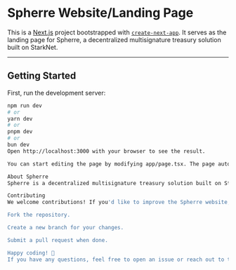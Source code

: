 # Spherre Website/Landing Page

This is a [Next.js](https://nextjs.org) project bootstrapped with [`create-next-app`](https://nextjs.org/docs/app/api-reference/cli/create-next-app). It serves as the landing page for Spherre, a decentralized multisignature treasury solution built on StarkNet.

---

## Getting Started

First, run the development server:

```bash
npm run dev
# or
yarn dev
# or
pnpm dev
# or
bun dev
Open http://localhost:3000 with your browser to see the result.

You can start editing the page by modifying app/page.tsx. The page auto-updates as you edit the file.

About Spherre
Spherre is a decentralized multisignature treasury solution built on StarkNet. It enables secure, transparent, and efficient management of on-chain finances for DAOs, businesses, and organizations. With features like role-based access, flexible thresholds, and transaction management, Spherre is designed to simplify decentralized financial operations.

Contributing
We welcome contributions! If you'd like to improve the Spherre website, feel free to:

Fork the repository.

Create a new branch for your changes.

Submit a pull request when done.

Happy coding! 🎉
If you have any questions, feel free to open an issue or reach out to the team.
